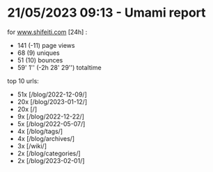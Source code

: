 # 21/05/2023 09:13 - Umami report
for www.shifeiti.com [24h] :

 - 141 (-11) page views
 - 68 (9) uniques
 - 51 (10) bounces
 - 59' 1'' (-2h 28' 29'') totaltime


top 10 urls:
 - 51x [/blog/2022-12-09/]
 - 20x [/blog/2023-01-12/]
 - 20x [/]
 - 9x [/blog/2022-12-22/]
 - 5x [/blog/2022-05-07/]
 - 4x [/blog/tags/]
 - 4x [/blog/archives/]
 - 3x [/wiki/]
 - 2x [/blog/categories/]
 - 2x [/blog/2023-02-01/]


